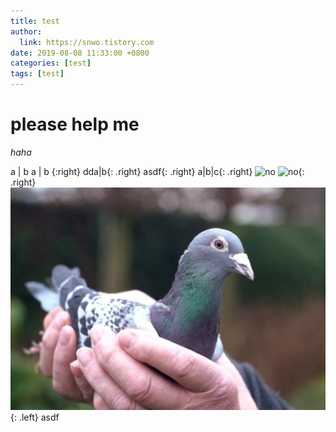 ```yaml
---
title: test
author:
  link: https://snwo.tistory.com
date: 2019-08-08 11:33:00 +0800
categories: [test]
tags: [test]
---
```


# please help me

_haha_

a | b
a | b {:right}
dda|b{: .right}
asdf{: .right}
a|b|c{: .right}
![no](/posts/testdir/optimize.jpg)
![no](/posts/testdir/optimize.jpg){: .right}
![no](testdir/optimize.jpg){: .left}
asdf
